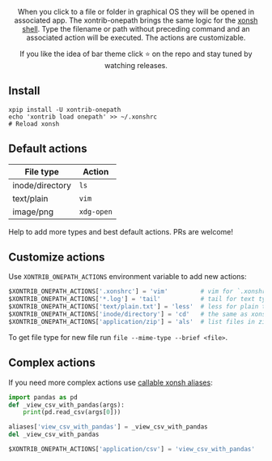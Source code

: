 <p align="center">
When you click to a file or folder in graphical OS they will be opened in associated app. The xontrib-onepath brings the same logic for the <a href="https://github.com/xonsh/xonsh/">xonsh shell</a>. Type the filename or path without preceding command and an associated action will be executed. The actions are customizable.
</p>

<p align="center">  
If you like the idea of bar theme click ⭐ on the repo and stay tuned by watching releases.
</p>

## Install
```
xpip install -U xontrib-onepath
echo 'xontrib load onepath' >> ~/.xonshrc
# Reload xonsh
```

## Default actions
| File type  | Action  |
|---|---|
| inode/directory  | `ls`  | 
| text/plain | `vim`|
| image/png | `xdg-open` |

Help to add more types and best default actions. PRs are welcome!

## Customize actions
Use `XONTRIB_ONEPATH_ACTIONS` environment variable to add new actions:

```python
$XONTRIB_ONEPATH_ACTIONS['.xonshrc'] = 'vim'         # vim for `.xonshrc` file
$XONTRIB_ONEPATH_ACTIONS['*.log'] = 'tail'           # tail for text type *.log files
$XONTRIB_ONEPATH_ACTIONS['text/plain.txt'] = 'less'  # less for plain text *.txt files 
$XONTRIB_ONEPATH_ACTIONS['inode/directory'] = 'cd'   # the same as xonsh $AUTO_CD=True
$XONTRIB_ONEPATH_ACTIONS['application/zip'] = 'als'  # list files in zip file using atool
```
To get file type for new file run `file --mime-type --brief <file>`.

## Complex actions

If you need more complex actions use [callable xonsh aliases](https://xon.sh/tutorial.html#callable-aliases):
```python
import pandas as pd
def _view_csv_with_pandas(args):
    print(pd.read_csv(args[0]))

aliases['view_csv_with_pandas'] = _view_csv_with_pandas
del _view_csv_with_pandas

$XONTRIB_ONEPATH_ACTIONS['application/csv'] = 'view_csv_with_pandas'
```
